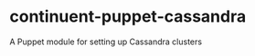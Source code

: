 continuent-puppet-cassandra
===========================

A Puppet module for setting up Cassandra clusters
